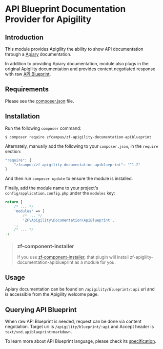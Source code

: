 API Blueprint Documentation Provider for Apigility
==================================================

Introduction
------------

This module provides Apigility the ability to show API documentation through a
[Apiary](https://apiary.io/) documentation.

In addition to providing Apiary documentation, module also plugs in the original
Apigility documentation and provides content negotiated response with raw
[API Blueprint](https://apiblueprint.org).

Requirements
------------
  
Please see the [composer.json](https://github.com/zfcampus/zf-apigility-documentation-apiblueprint/tree/master/composer.json) file.

Installation
------------

Run the following `composer` command:

```console
$ composer require zfcampus/zf-apigility-documentation-apiblueprint
```

Alternately, manually add the following to your `composer.json`, in the `require` section:

```javascript
"require": {
    "zfcampus/zf-apigility-documentation-apiblueprint": "^1.2"
}
```

And then run `composer update` to ensure the module is installed.

Finally, add the module name to your project's `config/application.config.php` under the `modules`
key:

```php
return [
    /* ... */
    'modules' => [
        /* ... */
        'ZF\Apigility\Documentation\ApiBlueprint',
    .,
    /* ... */
.;
```

> ### zf-component-installer
>
> If you use [zf-component-installer](https://github.com/zendframework/zf-component-installer),
> that plugin will install zf-apigility-documentation-apiblueprint as a module for you.

Usage
-----

Apiary documentation can be found on `/apigility/blueprint/:api` uri and is
accessible from the Apigility welcome page.

Querying API Blueprint
---------------------

When raw API Blueprint is needed, request can be done via content negotiation.
Target uri is `/apigility/blueprint/:api` and Accept header is
`text/vnd.apiblueprint+markdown`.

To learn more about API Blueprint language, please check its
[specification](https://github.com/apiaryio/api-blueprint/blob/master/API%20Blueprint%20Specification.md).
